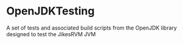 OpenJDKTesting
==============

A set of tests and associated build scripts from the OpenJDK library designed to test the JikesRVM JVM
